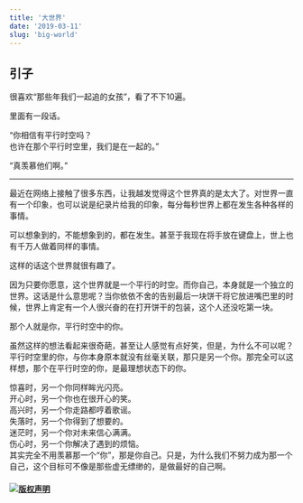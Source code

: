 ```yaml
---
title: '大世界'
date: '2019-03-11'
slug: 'big-world'
---
```

## 引子

很喜欢“那些年我们一起追的女孩”，看了不下10遍。

里面有一段话。

“你相信有平行时空吗？  
也许在那个平行时空里，我们是在一起的。”

“真羡慕他们啊。”

---

最近在网络上接触了很多东西，让我越发觉得这个世界真的是太大了。对世界一直有一个印象，也可以说是纪录片给我的印象，每分每秒世界上都在发生各种各样的事情。

可以想象到的，不能想象到的，都在发生。甚至于我现在将手放在键盘上，世上也有千万人做着同样的事情。

这样的话这个世界就很有趣了。

因为只要你愿意，这个世界就是一个平行的时空。而你自己，本身就是一个独立的世界。这话是什么意思呢？当你依依不舍的告别最后一块饼干将它放进嘴巴里的时候，世界上肯定有一个人很兴奋的在打开饼干的包装，这个人还没吃第一块。

那个人就是你，平行时空中的你。

虽然这样的想法看起来很奇葩，甚至让人感觉有点好笑，但是，为什么不可以呢？平行时空里的你，与你本身原本就没有丝毫关联，那只是另一个你。那完全可以这样想，那个在平行时空的你，是最理想状态下的你。

惊喜时，另一个你同样眸光闪亮。  
开心时，另一个你也在很开心的笑。  
高兴时，另一个你走路都哼着歌谣。  
失落时，另一个你得到了想要的。  
迷茫时，另一个你对未来信心满满。  
伤心时，另一个你解决了遇到的烦恼。  
其实完全不用羡慕那一个“你”，那是你自己。只是，为什么我们不努力成为那一个自己，这个目标可不像是那些虚无缥缈的，是做最好的自己啊。

#### [![版权声明](https://zsdycs.cn/images/creativecommons-cc.svg)](https://creativecommons.org/licenses/by-nc-nd/4.0/)
